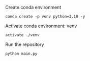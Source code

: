 Create conda environment 
``` 
conda create -p venv python=3.10 -y 
``` 
Activate conda environment: venv 
``` 
activate ./venv 
``` 
Run the repository 
``` 
python main.py 
``` 
